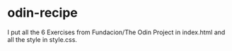 # odin-recipe 
I put all the 6 Exercises from Fundacion/The Odin Project in index.html and all the style in style.css.
